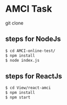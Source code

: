 # AMCI Task

git clone
## steps for NodeJs

```sh
$ cd AMCI-online-test/
$ npm install
$ node index.js
```

## steps for ReactJs
```sh
$ cd View/react-amci
$ npm install
$ npm start
```
